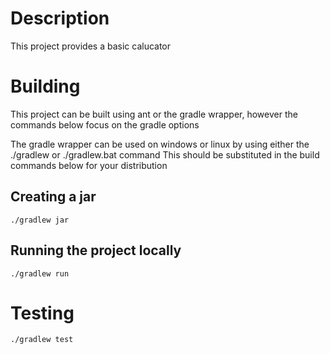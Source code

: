 # Description

This project provides a basic calucator

# Building

This project can be built using ant or the gradle wrapper, however the commands below focus on the gradle
options 


The gradle wrapper can be used on windows or linux by using either the ./gradlew or ./gradlew.bat command
This should be substituted in the build commands below for your distribution

## Creating a jar

```./gradlew jar```

## Running the project locally

```./gradlew run```


# Testing

```./gradlew test```
